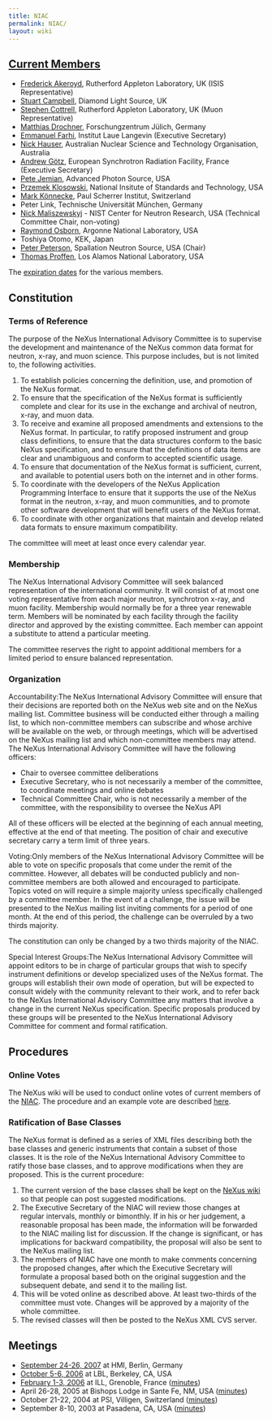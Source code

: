 ```yaml
---
title: NIAC
permalink: NIAC/
layout: wiki
---
```


[Current Members](Membership_Dates "wikilink")
----------------------------------------------

-   [Frederick Akeroyd](User%3AFreddie_Akeroyd "wikilink"), Rutherford
    Appleton Laboratory, UK (ISIS Representative)
-   [Stuart Campbell](User%3AStuart_Campbell "wikilink"), Diamond Light
    Source, UK
-   [Stephen Cottrell](User%3ASteve_Cottrell "wikilink"), Rutherford
    Appleton Laboratory, UK (Muon Representative)
-   [Matthias Drochner](User%3AMatthias_Drochner "wikilink"),
    Forschungzentrum Jülich, Germany
-   [Emmanuel Farhi](User%3AEmmanuel_Farhi "wikilink"), Institut Laue
    Langevin (Executive Secretary)
-   [Nick Hauser](User%3Anick "wikilink"), Australian Nuclear Science
    and Technology Organisation, Australia
-   [Andrew Götz](User%3AAndy_Gotz "wikilink"), European Synchrotron
    Radiation Facility, France (Executive Secretary)
-   [Pete Jemian](User%3APete_Jemian "wikilink"), Advanced Photon
    Source, USA
-   [Przemek Klosowski](User%3APrzemek_Klosowski "wikilink"), National
    Insitute of Standards and Technology, USA
-   [Mark Könnecke](User%3AMark_Koennecke "wikilink"), Paul Scherrer
    Institut, Switzerland
-   Peter Link, Technische Universität München, Germany
-   [Nick Maliszewskyj](User%3ANick_Maliszewskyj "wikilink") - NIST
    Center for Neutron Research, USA (Technical Committee Chair,
    non-voting)
-   [Raymond Osborn](User%3ARay_Osborn "wikilink"), Argonne National
    Laboratory, USA
-   Toshiya Otomo, KEK, Japan
-   [Peter Peterson](User%3APeter_Peterson "wikilink"), Spallation
    Neutron Source, USA (Chair)
-   [Thomas Proffen](User%3AThomas_Proffen "wikilink"), Los Alamos
    National Laboratory, USA

The [expiration dates](Membership_Dates "wikilink") for the various
members.

Constitution
------------

### Terms of Reference

The purpose of the NeXus International Advisory Committee is to
supervise the development and maintenance of the NeXus common data
format for neutron, x-ray, and muon science. This purpose includes, but
is not limited to, the following activities.

1.  To establish policies concerning the definition, use, and promotion
    of the NeXus format.
2.  To ensure that the specification of the NeXus format is sufficiently
    complete and clear for its use in the exchange and archival of
    neutron, x-ray, and muon data.
3.  To receive and examine all proposed amendments and extensions to the
    NeXus format. In particular, to ratify proposed instrument and group
    class definitions, to ensure that the data structures conform to the
    basic NeXus specification, and to ensure that the definitions of
    data items are clear and unambiguous and conform to accepted
    scientific usage.
4.  To ensure that documentation of the NeXus format is sufficient,
    current, and available to potential users both on the internet and
    in other forms.
5.  To coordinate with the developers of the NeXus Application
    Programming Interface to ensure that it supports the use of the
    NeXus format in the neutron, x-ray, and muon communities, and to
    promote other software development that will benefit users of the
    NeXus format.
6.  To coordinate with other organizations that maintain and develop
    related data formats to ensure maximum compatibility.

The committee will meet at least once every calendar year.

### Membership

The NeXus International Advisory Committee will seek balanced
representation of the international community. It will consist of at
most one voting representative from each major neutron, synchrotron
x-ray, and muon facility. Membership would normally be for a three year
renewable term. Members will be nominated by each facility through the
facility director and approved by the existing committee. Each member
can appoint a substitute to attend a particular meeting.

The committee reserves the right to appoint additional members for a
limited period to ensure balanced representation.

### Organization

Accountability:The NeXus International Advisory Committee will ensure that their decisions are reported both on the NeXus web site and on the NeXus mailing list. Committee business will be conducted either through a mailing list, to which non-committee members can subscribe and whose archive will be available on the web, or through meetings, which will be advertised on the NeXus mailing list and which non-committee members may attend.  
The NeXus International Advisory Committee will have the following
officers:

-   Chair to oversee committee deliberations
-   Executive Secretary, who is not necessarily a member of the
    committee, to coordinate meetings and online debates
-   Technical Committee Chair, who is not necessarily a member of the
    committee, with the responsibility to oversee the NeXus API

All of these officers will be elected at the beginning of each annual
meeting, effective at the end of that meeting. The position of chair and
executive secretary carry a term limit of three years.

Voting:Only members of the NeXus International Advisory Committee will be able to vote on specific proposals that come under the remit of the committee. However, all debates will be conducted publicly and non-committee members are both allowed and encouraged to participate.  
Topics voted on will require a simple majority unless specifically
challenged by a committee member. In the event of a challenge, the issue
will be presented to the NeXus mailing list inviting comments for a
period of one month. At the end of this period, the challenge can be
overruled by a two thirds majority.

The constitution can only be changed by a two thirds majority of the
NIAC.

Special Interest Groups:The NeXus International Advisory Committee will appoint editors to be in charge of particular groups that wish to specify instrument definitions or develop specialized uses of the NeXus format. The groups will establish their own mode of operation, but will be expected to consult widely with the community relevant to their work, and to refer back to the NeXus International Advisory Committee any matters that involve a change in the current NeXus specification. Specific proposals produced by these groups will be presented to the NeXus International Advisory Committee for comment and formal ratification.  

Procedures
----------

### Online Votes

The NeXus wiki will be used to conduct online votes of current members
of the [NIAC](NIAC "wikilink"). The procedure and an example vote are
described [here](Voting "wikilink").

### Ratification of Base Classes

The NeXus format is defined as a series of XML files describing both the
base classes and generic instruments that contain a subset of those
classes. It is the role of the NeXus International Advisory Committee to
ratify those base classes, and to approve modifications when they are
proposed. This is the current procedure:

1.  The current version of the base classes shall be kept on the [NeXus
    wiki](Main_Page "wikilink") so that people can post suggested
    modifications.
2.  The Executive Secretary of the NIAC will review those changes at
    regular intervals, monthly or bimonthly. If in his or her judgement,
    a reasonable proposal has been made, the information will be
    forwarded to the NIAC mailing list for discussion. If the change is
    significant, or has implications for backward compatibility, the
    proposal will also be sent to the NeXus mailing list.
3.  The members of NIAC have one month to make comments concerning the
    proposed changes, after which the Executive Secretary will formulate
    a proposal based both on the original suggestion and the subsequent
    debate, and send it to the mailing list.
4.  This will be voted online as described above. At least two-thirds of
    the committee must vote. Changes will be approved by a majority of
    the whole committee.
5.  The revised classes will then be posted to the NeXus XML CVS server.

Meetings
--------

-   [September 24-26, 2007](NIAC2007 "wikilink") at HMI, Berlin, Germany
-   [October 5-6, 2006](NIAC2006LBL "wikilink") at LBL, Berkeley, CA,
    USA
-   [February 1-3, 2006](NIAC2006ILL "wikilink") at ILL, Grenoble,
    France ([minutes](Media:NIAC2006minutes.pdf "wikilink"))
-   April 26-28, 2005 at Bishops Lodge in Sante Fe, NM, USA
    ([minutes](Media:NIAC2005minutes.pdf "wikilink"))
-   October 21-22, 2004 at PSI, Villigen, Switzerland
    ([minutes](Media:NeXusMinutes-Oct2004.pdf "wikilink"))
-   September 8-10, 2003 at Pasadena, CA, USA
    ([minutes](Media:NIAC_minute.pdf "wikilink"))

